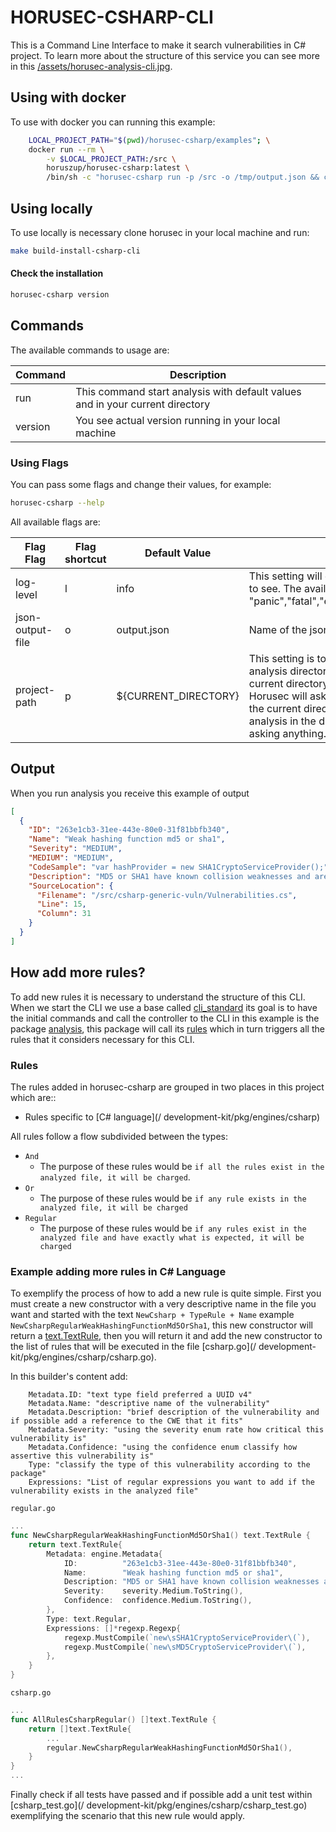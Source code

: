 # HORUSEC-CSHARP-CLI
This is a Command Line Interface to make it search vulnerabilities in C# project.
To learn more about the structure of this service you can see more in this <a href="../assets/horusec-analysis-cli.jpg">/assets/horusec-analysis-cli.jpg</a>.

## Using with docker
To use with docker you can running this example:
```bash
    LOCAL_PROJECT_PATH="$(pwd)/horusec-csharp/examples"; \
    docker run --rm \
        -v $LOCAL_PROJECT_PATH:/src \
        horuszup/horusec-csharp:latest \
        /bin/sh -c "horusec-csharp run -p /src -o /tmp/output.json && cat /tmp/output.json"
```

## Using locally
To use locally is necessary clone horusec in your local machine and run:
```bash
make build-install-csharp-cli
```

#### Check the installation
```bash
horusec-csharp version
```

## Commands
The available commands to usage are:

| Command | Description |
|---------|-------------|
| run     | This command start analysis with default values and in your current directory |
| version | You see actual version running in your local machine |

### Using Flags
You can pass some flags and change their values, for example:
```bash
horusec-csharp --help
```

All available flags are:

| Flag Flag        | Flag shortcut | Default Value        | Description |
|------------------|---------------|----------------------|-------------|
| log-level        | l             | info                 | This setting will define what level of logging I want to see. The available levels are: "panic","fatal","error","warn","info","debug","trace" |
| json-output-file | o             | output.json          | Name of the json file to save result of the analysis |
| project-path     | p             | ${CURRENT_DIRECTORY} | This setting is to know if I want to change the analysis directory and do not want to run in the current directory. If this value is not passed, Horusec will ask if you want to run the analysis in the current directory. If you pass it it will start the analysis in the directory informed by you without asking anything. |

## Output
When you run analysis you receive this example of output
```json
[
  {
    "ID": "263e1cb3-31ee-443e-80e0-31f81bbfb340",
    "Name": "Weak hashing function md5 or sha1",
    "Severity": "MEDIUM",
    "MEDIUM": "MEDIUM",
    "CodeSample": "var hashProvider = new SHA1CryptoServiceProvider();",
    "Description": "MD5 or SHA1 have known collision weaknesses and are no longer considered strong hashing algorithms. For more information checkout the CWE-326 (https://cwe.mitre.org/data/definitions/326.html) advisory.",
    "SourceLocation": {
      "Filename": "/src/csharp-generic-vuln/Vulnerabilities.cs",
      "Line": 15,
      "Column": 31
    }
  }
]
```

## How add more rules?
To add new rules it is necessary to understand the structure of this CLI. When we start the CLI we use a base called [cli_standard](/development-kit/pkg/cli_standard) its goal is to have the initial commands and call the controller to the CLI in this example is the package [analysis](/development-kit/pkg/engines/csharp/analysis), this package will call its [rules](/development-kit/pkg/engines/csharp/analysis) which in turn triggers all the rules that it considers necessary for this CLI.
### Rules
The rules added in horusec-csharp are grouped in two places in this project which are::
* Rules specific to [C# language](/ development-kit/pkg/engines/csharp)

All rules follow a flow subdivided between the types:
* `And`
    * The purpose of these rules would be `if all the rules exist in the analyzed file, it will be charged`. 
* `Or`
    * The purpose of these rules would be `if any rule exists in the analyzed file, it will be charged`
* `Regular`
    * The purpose of these rules would be `if any rules exist in the analyzed file and have exactly what is expected, it will be charged`  

### Example adding more rules in C# Language
To exemplify the process of how to add a new rule is quite simple. First you must create a new constructor with a very descriptive name in the file you want and started with the text `NewCsharp + TypeRule + Name` example `NewCsharpRegularWeakHashingFunctionMd5OrSha1`, this new constructor will return a [text.TextRule](https://github.com/ZupIT/horusec-engine/text), then you will return it and add the new constructor to the list of rules that will be executed in the file [csharp.go](/ development-kit/pkg/engines/csharp/csharp.go).

In this builder's content add:
```text
    Metadata.ID: "text type field preferred a UUID v4"
    Metadata.Name: "descriptive name of the vulnerability"
    Metadata.Description: "brief description of the vulnerability and if possible add a reference to the CWE that it fits"
    Metadata.Severity: "using the severity enum rate how critical this vulnerability is"
    Metadata.Confidence: "using the confidence enum classify how assertive this vulnerability is"
    Type: "classify the type of this vulnerability according to the package"
    Expressions: "List of regular expressions you want to add if the vulnerability exists in the analyzed file"
```

`regular.go`
```go
...
func NewCsharpRegularWeakHashingFunctionMd5OrSha1() text.TextRule {
	return text.TextRule{
		Metadata: engine.Metadata{
			ID:          "263e1cb3-31ee-443e-80e0-31f81bbfb340",
			Name:        "Weak hashing function md5 or sha1",
			Description: "MD5 or SHA1 have known collision weaknesses and are no longer considered strong hashing algorithms. For more information checkout the CWE-326 (https://cwe.mitre.org/data/definitions/326.html) advisory.",
			Severity:    severity.Medium.ToString(),
			Confidence:  confidence.Medium.ToString(),
		},
		Type: text.Regular,
		Expressions: []*regexp.Regexp{
			regexp.MustCompile(`new\sSHA1CryptoServiceProvider\(`),
			regexp.MustCompile(`new\sMD5CryptoServiceProvider\(`),
		},
	}
}
```

`csharp.go`
```go
...
func AllRulesCsharpRegular() []text.TextRule {
    return []text.TextRule{
        ...
        regular.NewCsharpRegularWeakHashingFunctionMd5OrSha1(),
    }
}
...
```

Finally check if all tests have passed and if possible add a unit test within [csharp_test.go](/ development-kit/pkg/engines/csharp/csharp_test.go) exemplifying the scenario that this new rule would apply.
